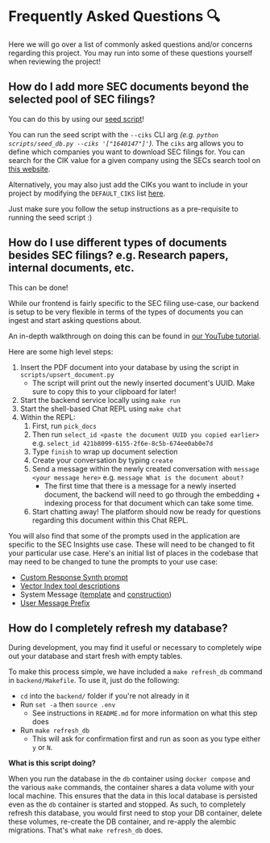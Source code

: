 # Frequently Asked Questions 🔍

Here we will go over a list of commonly asked questions and/or concerns regarding this project. You may run into some of these questions yourself when reviewing the project!

## How do I add more SEC documents beyond the selected pool of SEC filings?
You can do this by using our [seed script](https://github.com/run-llama/sec-insights/tree/main/backend#seed-db-script-)!

You can run the seed script with the `--ciks` CLI arg *(e.g. `python scripts/seed_db.py --ciks '["1640147"]'`)*. The `ciks` arg allows you to define which companies you want to download SEC filings for. You can search for the CIK value for a given company using the SECs search tool on [this website](https://www.sec.gov/edgar/searchedgar/companysearch).

Alternatively, you may also just add the CIKs you want to include in your project by modifying the `DEFAULT_CIKS` list [here](https://github.com/run-llama/sec-insights/blob/main/backend/scripts/download_sec_pdf.py#L12).

Just make sure you follow the setup instructions as a pre-requisite to running the seed script :)

## How do I use different types of documents besides SEC filings? e.g. Research papers, internal documents, etc.
This can be done!

While our frontend is fairly specific to the SEC filing use-case, our backend is setup to be very flexible in terms of the types of documents you can ingest and start asking questions about.

An in-depth walkthrough on doing this can be found in [our YouTube tutorial](https://youtu.be/2O52Tfj79T4?si=kiRxB2dLES0Gaad7&t=1311).

Here are some high level steps:
1. Insert the PDF document into your database by using the script in `scripts/upsert_document.py`
   * The script will print out the newly inserted document's UUID. Make sure to copy this to your clipboard for later!
1. Start the backend service locally using `make run`
1. Start the shell-based Chat REPL using `make chat`
1. Within the REPL:
   1. First, run `pick_docs`
   1. Then run `select_id <paste the document UUID you copied earlier>` e.g. `select_id 421b8099-6155-2f6e-8c5b-674ee0ab0e7d`
   1. Type `finish` to wrap up document selection
   1. Create your conversation by typing `create`
   1. Send a message within the newly created conversation with `message <your message here>` e.g. `message What is the document about?`
      * The first time that there is a message for a newly inserted document, the backend will need to go through the embedding + indexing process for that document which can take some time.
   1. Start chatting away! The platform should now be ready for questions regarding this document within this Chat REPL.

You will also find that some of the prompts used in the application are specific to the SEC Insights use case. These will need to be changed to fit your particular use case. Here's an initial list of places in the codebase that may need to be changed to tune the prompts to your use case:
* [Custom Response Synth prompt](https://github.com/run-llama/sec-insights/blob/e81c839/backend/app/chat/qa_response_synth.py#L15-L48)
* [Vector Index tool descriptions](https://github.com/run-llama/sec-insights/blob/e81c83958a428e2aa02e8cb1280c3a17c55c4aa9/backend/app/chat/engine.py#L295-L296)
* System Message ([template](https://github.com/run-llama/sec-insights/blob/e81c83958a428e2aa02e8cb1280c3a17c55c4aa9/backend/app/chat/constants.py#L3-L17) and [construction](https://github.com/run-llama/sec-insights/blob/e81c83958a428e2aa02e8cb1280c3a17c55c4aa9/backend/app/chat/engine.py#L336))
* [User Message Prefix](https://github.com/run-llama/sec-insights/blob/e81c83958a428e2aa02e8cb1280c3a17c55c4aa9/backend/app/chat/messaging.py#L143-L145)

## How do I completely refresh my database?
During development, you may find it useful or necessary to completely wipe out your database and start fresh with empty tables.

To make this process simple, we have included a `make refresh_db` command in `backend/Makefile`. To use it, just do the following:
- `cd` into the `backend/` folder if you're not already in it
- Run `set -a` then `source .env`
   - See instructions in `README.md` for more information on what this step does
- Run `make refresh_db`
   - This will ask for confirmation first and run as soon as you type either `y` or `N`.

**What is this script doing?**

When you run the database in the `db` container using `docker compose` and the various `make` commands, the container shares a data volume with your local machine. This ensures that the data in this local database is persisted even as the `db` container is started and stopped. As such, to completely refresh this database, you would first need to stop your DB container, delete these volumes, re-create the DB container, and re-apply the alembic migrations. That's what `make refresh_db` does.
